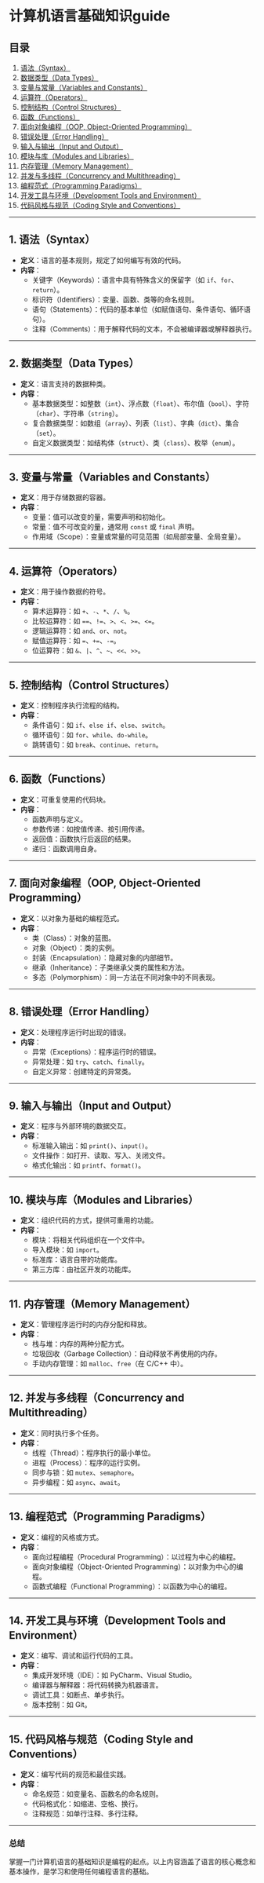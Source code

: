 # 计算机语言基础知识guide

## 目录
1. [语法（Syntax）](#1-语法syntax)
2. [数据类型（Data Types）](#2-数据类型data-types)
3. [变量与常量（Variables and Constants）](#3-变量与常量variables-and-constants)
4. [运算符（Operators）](#4-运算符operators)
5. [控制结构（Control Structures）](#5-控制结构control-structures)
6. [函数（Functions）](#6-函数functions)
7. [面向对象编程（OOP, Object-Oriented Programming）](#7-面向对象编程oop-object-oriented-programming)
8. [错误处理（Error Handling）](#8-错误处理error-handling)
9. [输入与输出（Input and Output）](#9-输入与输出input-and-output)
10. [模块与库（Modules and Libraries）](#10-模块与库modules-and-libraries)
11. [内存管理（Memory Management）](#11-内存管理memory-management)
12. [并发与多线程（Concurrency and Multithreading）](#12-并发与多线程concurrency-and-multithreading)
13. [编程范式（Programming Paradigms）](#13-编程范式programming-paradigms)
14. [开发工具与环境（Development Tools and Environment）](#14-开发工具与环境development-tools-and-environment)
15. [代码风格与规范（Coding Style and Conventions）](#15-代码风格与规范coding-style-and-conventions)

---

## 1. 语法（Syntax）
- **定义**：语言的基本规则，规定了如何编写有效的代码。
- **内容**：
  - 关键字（Keywords）：语言中具有特殊含义的保留字（如 `if`、`for`、`return`）。
  - 标识符（Identifiers）：变量、函数、类等的命名规则。
  - 语句（Statements）：代码的基本单位（如赋值语句、条件语句、循环语句）。
  - 注释（Comments）：用于解释代码的文本，不会被编译器或解释器执行。

---

## 2. 数据类型（Data Types）
- **定义**：语言支持的数据种类。
- **内容**：
  - 基本数据类型：如整数（`int`）、浮点数（`float`）、布尔值（`bool`）、字符（`char`）、字符串（`string`）。
  - 复合数据类型：如数组（`array`）、列表（`list`）、字典（`dict`）、集合（`set`）。
  - 自定义数据类型：如结构体（`struct`）、类（`class`）、枚举（`enum`）。

---

## 3. 变量与常量（Variables and Constants）
- **定义**：用于存储数据的容器。
- **内容**：
  - 变量：值可以改变的量，需要声明和初始化。
  - 常量：值不可改变的量，通常用 `const` 或 `final` 声明。
  - 作用域（Scope）：变量或常量的可见范围（如局部变量、全局变量）。

---

## 4. 运算符（Operators）
- **定义**：用于操作数据的符号。
- **内容**：
  - 算术运算符：如 `+`、`-`、`*`、`/`、`%`。
  - 比较运算符：如 `==`、`!=`、`>`、`<`、`>=`、`<=`。
  - 逻辑运算符：如 `and`、`or`、`not`。
  - 赋值运算符：如 `=`、`+=`、`-=`。
  - 位运算符：如 `&`、`|`、`^`、`~`、`<<`、`>>`。

---

## 5. 控制结构（Control Structures）
- **定义**：控制程序执行流程的结构。
- **内容**：
  - 条件语句：如 `if`、`else if`、`else`、`switch`。
  - 循环语句：如 `for`、`while`、`do-while`。
  - 跳转语句：如 `break`、`continue`、`return`。

---

## 6. 函数（Functions）
- **定义**：可重复使用的代码块。
- **内容**：
  - 函数声明与定义。
  - 参数传递：如按值传递、按引用传递。
  - 返回值：函数执行后返回的结果。
  - 递归：函数调用自身。

---

## 7. 面向对象编程（OOP, Object-Oriented Programming）
- **定义**：以对象为基础的编程范式。
- **内容**：
  - 类（Class）：对象的蓝图。
  - 对象（Object）：类的实例。
  - 封装（Encapsulation）：隐藏对象的内部细节。
  - 继承（Inheritance）：子类继承父类的属性和方法。
  - 多态（Polymorphism）：同一方法在不同对象中的不同表现。

---

## 8. 错误处理（Error Handling）
- **定义**：处理程序运行时出现的错误。
- **内容**：
  - 异常（Exceptions）：程序运行时的错误。
  - 异常处理：如 `try`、`catch`、`finally`。
  - 自定义异常：创建特定的异常类。

---

## 9. 输入与输出（Input and Output）
- **定义**：程序与外部环境的数据交互。
- **内容**：
  - 标准输入输出：如 `print()`、`input()`。
  - 文件操作：如打开、读取、写入、关闭文件。
  - 格式化输出：如 `printf`、`format()`。

---

## 10. 模块与库（Modules and Libraries）
- **定义**：组织代码的方式，提供可重用的功能。
- **内容**：
  - 模块：将相关代码组织在一个文件中。
  - 导入模块：如 `import`。
  - 标准库：语言自带的功能库。
  - 第三方库：由社区开发的功能库。

---

## 11. 内存管理（Memory Management）
- **定义**：管理程序运行时的内存分配和释放。
- **内容**：
  - 栈与堆：内存的两种分配方式。
  - 垃圾回收（Garbage Collection）：自动释放不再使用的内存。
  - 手动内存管理：如 `malloc`、`free`（在 C/C++ 中）。

---

## 12. 并发与多线程（Concurrency and Multithreading）
- **定义**：同时执行多个任务。
- **内容**：
  - 线程（Thread）：程序执行的最小单位。
  - 进程（Process）：程序的运行实例。
  - 同步与锁：如 `mutex`、`semaphore`。
  - 异步编程：如 `async`、`await`。

---

## 13. 编程范式（Programming Paradigms）
- **定义**：编程的风格或方式。
- **内容**：
  - 面向过程编程（Procedural Programming）：以过程为中心的编程。
  - 面向对象编程（Object-Oriented Programming）：以对象为中心的编程。
  - 函数式编程（Functional Programming）：以函数为中心的编程。

---

## 14. 开发工具与环境（Development Tools and Environment）
- **定义**：编写、调试和运行代码的工具。
- **内容**：
  - 集成开发环境（IDE）：如 PyCharm、Visual Studio。
  - 编译器与解释器：将代码转换为机器语言。
  - 调试工具：如断点、单步执行。
  - 版本控制：如 Git。

---

## 15. 代码风格与规范（Coding Style and Conventions）
- **定义**：编写代码的规范和最佳实践。
- **内容**：
  - 命名规范：如变量名、函数名的命名规则。
  - 代码格式化：如缩进、空格、换行。
  - 注释规范：如单行注释、多行注释。

---

### 总结
掌握一门计算机语言的基础知识是编程的起点。以上内容涵盖了语言的核心概念和基本操作，是学习和使用任何编程语言的基础。
